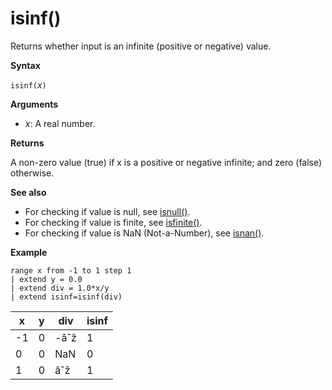 # isinf()

Returns whether input is an infinite (positive or negative) value.  

**Syntax**

`isinf(`*x*`)`

**Arguments**

* *x*: A real number.

**Returns**

A non-zero value (true) if x is a positive or negative infinite; and zero (false) otherwise.

**See also**

* For checking if value is null, see [isnull()](isnullfunction.md).
* For checking if value is finite, see [isfinite()](isfinitefunction.md).
* For checking if value is NaN (Not-a-Number), see [isnan()](isnanfunction.md).

**Example**

```
range x from -1 to 1 step 1
| extend y = 0.0
| extend div = 1.0*x/y
| extend isinf=isinf(div)
```

|x|y|div|isinf|
|---|---|---|---|
|-1|0|-âˆž|1|
|0|0|NaN|0|
|1|0|âˆž|1|
